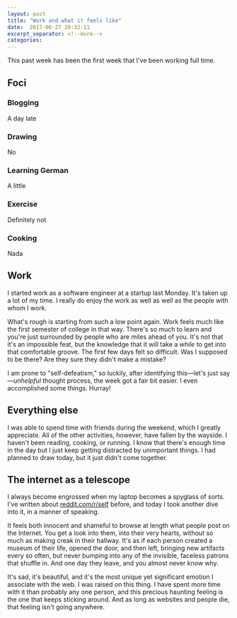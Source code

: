 ```yaml
---
layout: post
title: "Work and what it feels like"
date:  2017-06-27 20:32:11
excerpt_separator: <!--more-->
categories:
---
```


This past week has been the first week that I've been working full time.

<!--more-->

## Foci
### Blogging
A day late
### Drawing
No
### Learning German
A little
### Exercise
Definitely not
### Cooking
Nada

## Work

I started work as a software engineer at a startup last Monday. It's taken up a
lot of my time. I really do enjoy the work as well as well as the people with
whom I work. 

What's rough is starting from such a low point again. Work feels much like the
first semester of college in that way. There's so much to learn and you're just
surrounded by people who are miles ahead of you. It's not that it's an
impossible feat, but the knowledge that it
will take a *while* to get into that comfortable groove. The first few days
felt so difficult. Was I supposed to be there? Are they sure they didn't make a
mistake? 

I am prone to "self-defeatism," so luckily, after identifying this—let's just
say—*unhelpful* thought process, the week got a fair bit easier. I even
accomplished some things. Hurray!

## Everything else

I was able to spend time with friends during the weekend, which I greatly
appreciate. All of the other activities, however, have fallen by the wayside. I
haven't been reading, cooking, or running. I know that there's enough time in
the day but I just keep getting distracted by unimportant things. I had planned
to draw today, but it just didn't come together.

## The internet as a telescope

I always become engrossed when my laptop becomes a spyglass of sorts. I've
written about [reddit.com/r/self](reddit.com/r/self) before, and today I took
another dive into it, in a manner of speaking.

It feels both innocent and shameful to browse at length what people post on the
Internet. You get a look into them, into their very hearts, without so much as
making creak in their hallway. It's as if each person created a museum of
their life, opened the door, and then left, bringing new artifacts every so
often, but never bumping into any of the invisible, faceless patrons that
shuffle in. And one day they leave, and you almost never know why.

It's sad, it's beautiful, and it's the most unique yet significant emotion I
associate with the web. I was raised on this thing. I have spent more time with
it than probably any one person, and this precious haunting feeling is the one
that keeps sticking around. And as long as websites and people die, that
feeling isn't going anywhere.
